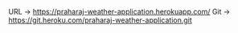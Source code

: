<!-- Heroku URL file and locations -->
URL -> https://praharaj-weather-application.herokuapp.com/ 
Git -> https://git.heroku.com/praharaj-weather-application.git